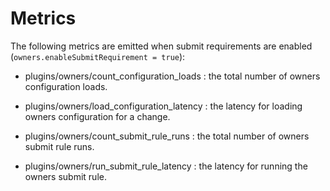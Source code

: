 Metrics
=============

The following metrics are emitted when submit requirements are enabled
(`owners.enableSubmitRequirement = true`):

* plugins/owners/count_configuration_loads
  : the total number of owners configuration loads.

* plugins/owners/load_configuration_latency
  : the latency for loading owners configuration for a change.

* plugins/owners/count_submit_rule_runs
  : the total number of owners submit rule runs.

* plugins/owners/run_submit_rule_latency
  : the latency for running the owners submit rule.

